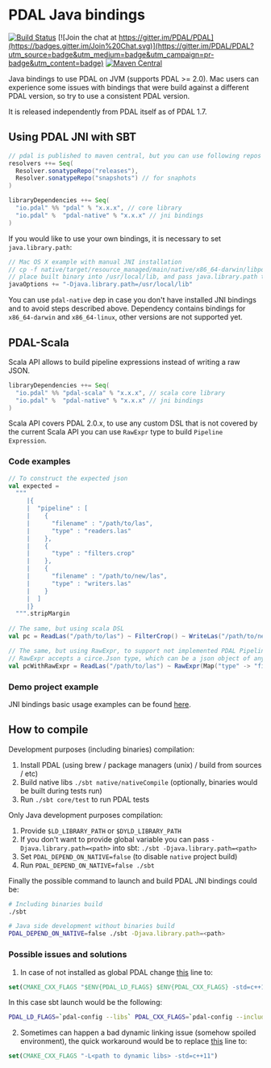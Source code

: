 # PDAL Java bindings

[![Build Status](https://api.travis-ci.org/PDAL/java.svg)](http://travis-ci.org/PDAL/java) [![Join the chat at https://gitter.im/PDAL/PDAL](https://badges.gitter.im/Join%20Chat.svg)](https://gitter.im/PDAL/PDAL?utm_source=badge&utm_medium=badge&utm_campaign=pr-badge&utm_content=badge) [![Maven Central](https://maven-badges.herokuapp.com/maven-central/io.pdal/pdal/badge.svg)](https://search.maven.org/search?q=g:io.pdal)

Java bindings to use PDAL on JVM (supports PDAL >= 2.0).
Mac users can experience some issues with bindings that were build against a different PDAL version,
so try to use a consistent PDAL version.

It is released independently from PDAL itself as of PDAL 1.7.

## Using PDAL JNI with SBT

```scala
// pdal is published to maven central, but you can use following repos in addition
resolvers ++= Seq(
  Resolver.sonatypeRepo("releases"),
  Resolver.sonatypeRepo("snapshots") // for snaphots
)

libraryDependencies ++= Seq(
  "io.pdal" %% "pdal" % "x.x.x", // core library
  "io.pdal" %  "pdal-native" % "x.x.x" // jni bindings
)
```

If you would like to use your own bindings, it is necessary to set `java.library.path`:

```scala
// Mac OS X example with manual JNI installation
// cp -f native/target/resource_managed/main/native/x86_64-darwin/libpdaljni.2.1.dylib /usr/local/lib/libpdaljni.2.1.dylib
// place built binary into /usr/local/lib, and pass java.library.path to your JVM
javaOptions += "-Djava.library.path=/usr/local/lib"
```

You can use `pdal-native` dep in case you don't have installed JNI bindings and to avoid steps described above.
Dependency contains bindings for `x86_64-darwin` and `x86_64-linux`, other versions are not supported yet.

## PDAL-Scala

Scala API allows to build pipeline expressions instead of writing a raw JSON.

```scala
libraryDependencies ++= Seq(
  "io.pdal" %% "pdal-scala" % "x.x.x", // scala core library
  "io.pdal" %  "pdal-native" % "x.x.x" // jni bindings
)
```

Scala API covers PDAL 2.0.x, to use any custom DSL that is not covered by the 
current Scala API you can use `RawExpr` type to build `Pipeline Expression`.

### Code examples

```scala
// To construct the expected json
val expected =
  """
     |{
     |  "pipeline" : [
     |    {
     |      "filename" : "/path/to/las",
     |      "type" : "readers.las"
     |    },
     |    {
     |      "type" : "filters.crop"
     |    },
     |    {
     |      "filename" : "/path/to/new/las",
     |      "type" : "writers.las"
     |    }
     |  ]
     |}
  """.stripMargin
  
// The same, but using scala DSL
val pc = ReadLas("/path/to/las") ~ FilterCrop() ~ WriteLas("/path/to/new/las")

// The same, but using RawExpr, to support not implemented PDAL Pipeline API features
// RawExpr accepts a circe.Json type, which can be a json object of any desired complexity
val pcWithRawExpr = ReadLas("/path/to/las") ~ RawExpr(Map("type" -> "filters.crop").asJson) ~ WriteLas("/path/to/new/las") 
```

### Demo project example

JNI bindings basic usage examples can be found [here](./examples).

## How to compile

Development purposes (including binaries) compilation:
  1. Install PDAL (using brew / package managers (unix) / build from sources / etc)     
  2. Build native libs `./sbt native/nativeCompile` (optionally, binaries would be built during tests run)
  3. Run `./sbt core/test` to run PDAL tests

Only Java development purposes compilation:
  1. Provide `$LD_LIBRARY_PATH` or `$DYLD_LIBRARY_PATH`
  2. If you don't want to provide global variable you can pass `-Djava.library.path=<path>` into sbt:
    `./sbt -Djava.library.path=<path>`
  3. Set `PDAL_DEPEND_ON_NATIVE=false` (to disable `native` project build)
  4. Run `PDAL_DEPEND_ON_NATIVE=false ./sbt`

Finally the possible command to launch and build PDAL JNI bindings could be:

```bash
# Including binaries build
./sbt
```

```bash
# Java side development without binaries build
PDAL_DEPEND_ON_NATIVE=false ./sbt -Djava.library.path=<path>
```

### Possible issues and solutions

1. In case of not installed as global PDAL change [this](./java/native/src/CMakeLists.txt#L25) line to:

  ```cmake
  set(CMAKE_CXX_FLAGS "$ENV{PDAL_LD_FLAGS} $ENV{PDAL_CXX_FLAGS} -std=c++11")
  ```
  In this case sbt launch would be the following:

  ```bash
  PDAL_LD_FLAGS=`pdal-config --libs` PDAL_CXX_FLAGS=`pdal-config --includes` ./sbt
  ```

2. Sometimes can happen a bad dynamic linking issue (somehow spoiled environment),
   the quick workaround would be to replace [this](./java/native/src/CMakeLists.txt#L25) line to:

  ```cmake
  set(CMAKE_CXX_FLAGS "-L<path to dynamic libs> -std=c++11")
  ```

